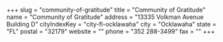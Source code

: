 +++
slug = "community-of-gratitude"
title = "Community of Gratitude"
name = "Community of Gratitude"
address = "13335 Volkman Avenue Building D"
cityIndexKey = "city-fl-ocklawaha"
city = "Ocklawaha"
state = "FL"
postal = "32179"
website = ""
phone = "352 288-3499"
fax = ""
+++
